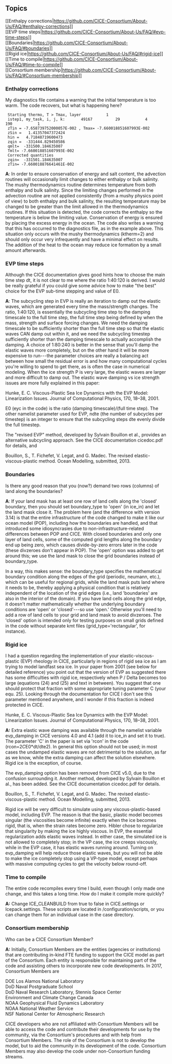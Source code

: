 ## Topics
[[Enthalpy corrections|https://github.com/CICE-Consortium/About-Us/FAQ/#enthalpy-corrections]]   
[[EVP time steps|https://github.com/CICE-Consortium/About-Us/FAQ/#evp-time-steps]]    
[[Boundaries|https://github.com/CICE-Consortium/About-Us/FAQ/#boundaries]]   
[[Rigid ice|https://github.com/CICE-Consortium/About-Us/FAQ/#rigid-ice]]    
[[Time to compile|https://github.com/CICE-Consortium/About-Us/FAQ/#time-to-compile]]       
[[Consortium membership|https://github.com/CICE-Consortium/About-Us/FAQ/#Consortium-membership]]    

### Enthalpy corrections   
My diagnostics file contains a warning that the initial temperature is too warm. The code recovers, but what is happening here?

     Starting thermo, T > Tmax, layer           1
     istep1, my_task, i, j, k:       49167          29           4         190           1
     zTin = -7.658739752000057E-002 , Tmax= -7.660018851607993E-002
     zSin =   1.41357047372424     
     hin =   4.71848719600473     
     zqin =  -331444.829450586     
     qmlt=  -331500.184635007     
     Tmlt= -7.660018851607993E-002
     Corrected quantities
     zqin=  -331501.184635007     
     zTin= -7.660018876641461E-002

**A**: In order to ensure conservation of energy and salt content, the advection routines will occasionally limit changes to either enthalpy or bulk salinity. The mushy thermodynamics routine determines temperature from both enthalpy and bulk salinity. Since the limiting changes performed in the advection routine are not applied consistently (from a mushy physics point of view) to both enthalpy and bulk salinity, the resulting temperature may be changed to be greater than the limit allowed in the thermodynamics routines. If this situation is detected, the code corrects the enthalpy so the temperature is below the limiting value. Conservation of energy is ensured by placing the excess energy in the ocean. The code also writes a warning that this has occurred to the diagnostics file, as in the example above. This situation only occurs with the mushy thermodynamics (ktherm=2) and should only occur very infrequently and have a minimal effect on results. The addition of the heat to the ocean may reduce ice formation by a small amount afterwards.

### EVP time steps  
Although the CICE documentation gives good hints how to choose the main time step dt, it is not clear to me where the ratio 1:40:120 is derived. I would be really grateful if you could give some advice how to make "the best" choice for the EVP sub-time stepping and value of E0.

**A**: The subcycling step in EVP is really an iteration to damp out the elastic waves, which are generated every time the mass/strength changes. The ratio, 1:40:120, is essentially the subcycling time step to the damping timescale to the full time step, the full time step being defined by when the mass, strength and surface forcing changes. We need the damping timescale to be sufficiently shorter than the full time step so that the elastic waves CAN damp out within it, and we need the subcycling timestep sufficiently shorter than the damping timescale to actually accomplish the damping. A choice of 1:80:240 is better in the sense that you'll damp the elastic waves more completely, but on the other hand it will be more expensive to run---the parameter choices are really a balancing act between how small the residual error is and how many computational cycles you're willing to spend to get there, as is often the case in numerical modeling. When the ice strength P is very large, the elastic waves are larger and more difficult to damp out. The elastic wave damping vs ice strength issues are more fully explained in this paper:

Hunke, E. C. Viscous-Plastic Sea Ice Dynamics with the EVP Model: Linearization Issues. Journal of Computational Physics, 170, 18–38, 2001.

E0 (eyc in the code) is the ratio (damping timescale)/(full time step). The other namelist parameter used for EVP, ndte (the number of subcycles per timestep) is an integer to ensure that the subcycling steps dte evenly divide the full timestep.

The "revised EVP" method, developed by Sylvain Bouillon et al., provides an alternative subcycling approach. See the CICE documentation cicedoc.pdf for details, and

Bouillon, S., T. Fichefet, V. Legat, and G. Madec. The revised elastic-viscous-plastic method. Ocean Modelling, submitted, 2013.

### Boundaries   
Is there any good reason that you (now?) demand two rows (columns) of land along the boundaries?

**A**: If your land mask has at least one row of land cells along the 'closed' boundary, then you should set boundary_type to 'open' (in ice_in) and let the land mask close it. The problem here (and the difference with version 3.14) is that the entire infrastructure of the code changed to make it like our ocean model (POP), including how the boundaries are handled, and that introduced some idiosyncrasies due to non-infrastructure-related differences between POP and CICE. With closed boundaries and only one layer of land cells, some of the computed grid lengths along the boundary end up being zero, which causes divide-by-zero errors later in the code (these divzeroes don't appear in POP). The 'open' option was added to get around this; we use the land mask to close the grid boundaries instead of boundary_type.

In a way, this makes sense: the boundary_type specifies the mathematical boundary condition along the edges of the grid (periodic, neumann, etc.), which can be useful for regional grids, while the land mask puts land where it needs to be, thereby applying a physical condition that is relatively independent of the location of the grid edges (i.e., land 'boundaries' are also in the interior of the domain). If you have land cells along the grid edge, it doesn't matter mathematically whether the underlying boundary conditions are 'open' or 'closed'---so use 'open.' Otherwise you'll need to add a row of land cells to your grid and land mask to avoid divzeroes. The 'closed' option is intended only for testing purposes on small grids defined in the code without separate kmt files (grid_type='rectangular', for instance).

### Rigid ice   
I had a question regarding the implementation of your elastic-viscous-plastic (EVP) rheology in CICE, particularly in regions of rigid sea ice as I am trying to model landfast sea ice. In your paper from 2001 (see below for detailed reference) you point out that the version of EVP as suggested there has some difficulties with rigid ice, respectively when P / Delta becomes too large (equations (24) and (25) and text in between). You suggest that one should protect that fraction with some appropriate tuning parameter C (your equ. 25). Looking through the documentation for CICE I don't see this parameter mentioned anywhere, and I wonder if this fraction is indeed protected in CICE.

Hunke, E. C. Viscous-Plastic Sea Ice Dynamics with the EVP Model: Linearization Issues. Journal of Computational Physics, 170, 18–38, 2001.

**A:** Extra elastic wave damping was available through the namelist variable evp_damping in CICE versions 4.0 and 4.1 (add it to ice_in and set it to true). The parameter 'C' in the paper is set via 'rcon' in the code (rcon=2*C*E0*dt/dte2). In general this option should not be used; in most cases the undamped elastic waves are not detrimental to the solution, as far as we know, while the extra damping can affect the solution elsewhere. Rigid ice is the exception, of course.

The evp_damping option has been removed from CICE v5.0, due to the confusion surrounding it. Another method, developed by Sylvain Bouillon et al., has been added. See the CICE documentation cicedoc.pdf for details.

Bouillon, S., T. Fichefet, V. Legat, and G. Madec. The revised elastic-viscous-plastic method. Ocean Modelling, submitted, 2013.

Rigid ice will be very difficult to simulate using any viscous-plastic-based model, including EVP. The reason is that the basic, plastic model becomes singular (the viscosities become infinite) exactly when the ice becomes rigid, that is, when the strain rates become zero. Hibler chose to regularize that singularity by making the ice highly viscous. In EVP, the essential regularization adds elastic waves instead. In either case, the simulated ice is not allowed to completely stop; in the VP case, the ice creeps viscously, while in the EVP case, it has elastic waves running around. Turning on evp_damping will help reduce those elastic waves, but you will not be able to make the ice completely stop using a VP-type model, except perhaps with massive computing cycles to get the velocity below round-off. 

### Time to compile
The entire code recompiles every time I build, even though I only made one change, and this takes a long time.  How do I make it compile more quickly?

**A:**  Change ICE_CLEANBUILD from true to false in CICE.settings or Icepack.settings.  These scripts are located in /configuration/scripts, or you can change them for an individual case in the case directory.

### Consortium membership
Who can be a CICE Consortium Member?

**A:** Initially, Consortium Members are the entities (agencies or institutions) that are contributing in-kind FTE funding to support the CICE model as part of the Consortium. Each entity is responsible for maintaining part of the code and assisting others to incorporate new code developments.  In 2017, Consortium Members are

DOE Los Alamos National Laboratory  
DoD Naval Postgraduate School  
DoD Naval Research Laboratory, Stennis Space Center  
Environment and Climate Change Canada  
NOAA Geophysical Fluid Dynamics Laboratory  
NOAA National Weather Service  
NSF National Center for Atmospheric Research

CICE developers who are not affiliated with Consortium Members will be able to access the code and contribute their developments for use by the community, via the Consortium's procedures and with help from Consortium Members. The role of the Consortium is not to develop the model, but to aid the community in its development of the code. Consortium Members may also develop the code under non-Consortium funding streams.